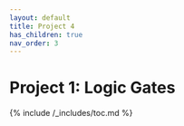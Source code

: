 ```yaml
---
layout: default
title: Project 4 
has_children: true
nav_order: 3
---
```


# Project 1: Logic Gates
{% include /_includes/toc.md %}